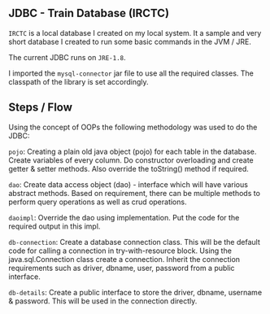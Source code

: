 ## JDBC - Train Database (IRCTC)

`IRCTC` is a local database I created on my local system. It a sample and very short database I created to run some basic commands in the JVM / JRE.

The current JDBC runs on `JRE-1.8`.

I imported the `mysql-connector` jar file to use all the required classes. The classpath of the library is set accordingly.


## Steps / Flow

Using the concept of OOPs the following methodology was used to do the JDBC:

`pojo`:
Creating a plain old java object (pojo) for each table in the database. Create variables of every column. Do constructor overloading and create getter & setter methods.  Also override the toString() method if required.

`dao`:
Create data access object (dao)  - interface which will have various abstract methods. Based on requirement, there can be multiple methods to perform query operations as well as crud operations.

`daoimpl`:
Override the dao using implementation. Put the code for the required output in this impl.

`db-connection`:
Create a database connection class. This will be the default code for calling a connection in try-with-resource block. Using the java.sql.Connection class create a connection. Inherit the connection requirements such as driver, dbname, user, password from a public interface.

`db-details`:
Create a public interface to store the driver, dbname, username & password. This will be used in the connection directly.
